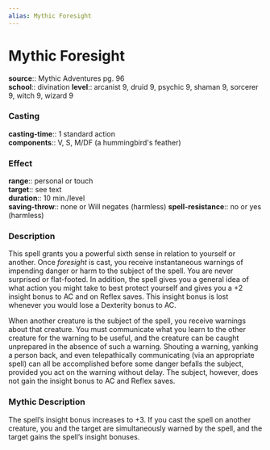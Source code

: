 ```yaml
---
alias: Mythic Foresight
---
```


# Mythic Foresight

**source**:: Mythic Adventures pg. 96  
**school**:: divination
**level**:: arcanist 9, druid 9, psychic 9, shaman 9, sorcerer 9, witch 9, wizard 9

### Casting 

**casting-time**:: 1 standard action  
**components**:: V, S, M/DF (a hummingbird's feather)

### Effect 

**range**:: personal or touch  
**target**:: see text  
**duration**:: 10 min./level  
**saving-throw**:: none or Will negates (harmless)
**spell-resistance**:: no or yes (harmless)

### Description 

This spell grants you a powerful sixth sense in relation to yourself or another. Once *foresight* is cast, you receive instantaneous warnings of impending danger or harm to the subject of the spell. You are never surprised or flat-footed. In addition, the spell gives you a general idea of what action you might take to best protect yourself and gives you a +2 insight bonus to AC and on Reflex saves. This insight bonus is lost whenever you would lose a Dexterity bonus to AC.  
  
When another creature is the subject of the spell, you receive warnings about that creature. You must communicate what you learn to the other creature for the warning to be useful, and the creature can be caught unprepared in the absence of such a warning. Shouting a warning, yanking a person back, and even telepathically communicating (via an appropriate spell) can all be accomplished before some danger befalls the subject, provided you act on the warning without delay. The subject, however, does not gain the insight bonus to AC and Reflex saves.

### Mythic Description

The spell’s insight bonus increases to +3. If you cast the spell on another creature, you and the target are simultaneously warned by the spell, and the target gains the spell’s insight bonuses.
